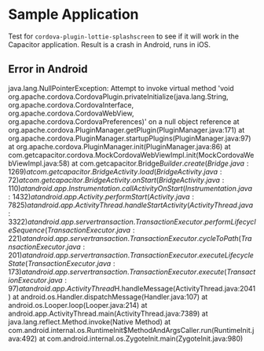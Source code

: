 # Sample Application
Test for `cordova-plugin-lottie-splashscreen` to see if it will work in the Capacitor application. Result is a crash in Android, runs in iOS.

## Error in Android
java.lang.NullPointerException: Attempt to invoke virtual method 'void org.apache.cordova.CordovaPlugin.privateInitialize(java.lang.String, org.apache.cordova.CordovaInterface, org.apache.cordova.CordovaWebView, org.apache.cordova.CordovaPreferences)' on a null object reference
        at org.apache.cordova.PluginManager.getPlugin(PluginManager.java:171)
        at org.apache.cordova.PluginManager.startupPlugins(PluginManager.java:97)
        at org.apache.cordova.PluginManager.init(PluginManager.java:86)
        at com.getcapacitor.cordova.MockCordovaWebViewImpl.init(MockCordovaWebViewImpl.java:58)
        at com.getcapacitor.Bridge$Builder.create(Bridge.java:1269)
        at com.getcapacitor.BridgeActivity.load(BridgeActivity.java:72)
        at com.getcapacitor.BridgeActivity.onStart(BridgeActivity.java:110)
        at android.app.Instrumentation.callActivityOnStart(Instrumentation.java:1432)
        at android.app.Activity.performStart(Activity.java:7825)
        at android.app.ActivityThread.handleStartActivity(ActivityThread.java:3322)
        at android.app.servertransaction.TransactionExecutor.performLifecycleSequence(TransactionExecutor.java:221)
        at android.app.servertransaction.TransactionExecutor.cycleToPath(TransactionExecutor.java:201)
        at android.app.servertransaction.TransactionExecutor.executeLifecycleState(TransactionExecutor.java:173)
        at android.app.servertransaction.TransactionExecutor.execute(TransactionExecutor.java:97)
        at android.app.ActivityThread$H.handleMessage(ActivityThread.java:2041)
        at android.os.Handler.dispatchMessage(Handler.java:107)
        at android.os.Looper.loop(Looper.java:214)
        at android.app.ActivityThread.main(ActivityThread.java:7389)
        at java.lang.reflect.Method.invoke(Native Method)
        at com.android.internal.os.RuntimeInit$MethodAndArgsCaller.run(RuntimeInit.java:492)
        at com.android.internal.os.ZygoteInit.main(ZygoteInit.java:980)